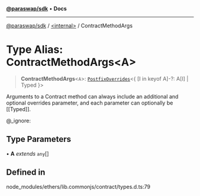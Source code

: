 [**@paraswap/sdk**](../../README.md) • **Docs**

***

[@paraswap/sdk](../../globals.md) / [\<internal\>](../README.md) / ContractMethodArgs

# Type Alias: ContractMethodArgs\<A\>

> **ContractMethodArgs**\<`A`\>: [`PostfixOverrides`](PostfixOverrides.md)\<\{ \[I in keyof A\]-?: A\[I\] \| Typed \}\>

Arguments to a Contract method can always include an additional and
 optional overrides parameter, and each parameter can optionally be
 [[Typed]].

 @_ignore:

## Type Parameters

• **A** *extends* `any`[]

## Defined in

node\_modules/ethers/lib.commonjs/contract/types.d.ts:79

